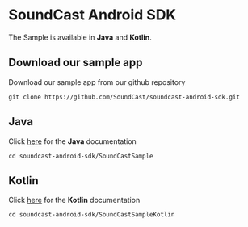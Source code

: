 # SoundCast Android SDK

The Sample is available in **Java** and **Kotlin**.

## Download our sample app
Download our sample app from our github repository
```
git clone https://github.com/SoundCast/soundcast-android-sdk.git
```
## Java
Click [here](https://github.com/soundcast/soundcast-android-sdk/tree/master/SoundCastSample) for the **Java** documentation
```
cd soundcast-android-sdk/SoundCastSample
```

## Kotlin
Click [here](https://github.com/soundcast/soundcast-android-sdk/tree/master/SoundCastSampleKotlin) for the **Kotlin** documentation
```
cd soundcast-android-sdk/SoundCastSampleKotlin
```
